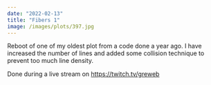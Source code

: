 ```yaml
---
date: "2022-02-13"
title: "Fibers 1"
image: /images/plots/397.jpg
---
```


Reboot of one of my oldest plot from a code done a year ago. I have increased the number of lines and added some collision technique to prevent too much line density.

Done during a live stream on https://twitch.tv/greweb
